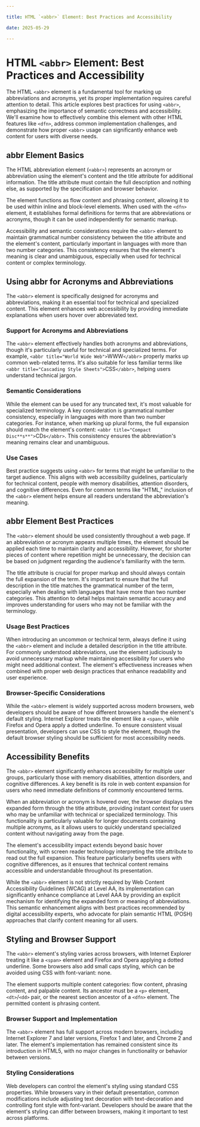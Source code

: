 ```yaml
---

title: HTML `<abbr>` Element: Best Practices and Accessibility

date: 2025-05-29

---
```



# HTML `<abbr>` Element: Best Practices and Accessibility

The HTML `<abbr>` element is a fundamental tool for marking up abbreviations and acronyms, yet its proper implementation requires careful attention to detail. This article explores best practices for using `<abbr>`, emphasizing the importance of semantic correctness and accessibility. We'll examine how to effectively combine this element with other HTML features like `<dfn>`, address common implementation challenges, and demonstrate how proper `<abbr>` usage can significantly enhance web content for users with diverse needs.


## abbr Element Basics

The HTML abbreviation element (`<abbr>`) represents an acronym or abbreviation using the element's content and the title attribute for additional information. The title attribute must contain the full description and nothing else, as supported by the specification and browser behavior.

The element functions as flow content and phrasing content, allowing it to be used within inline and block-level elements. When used with the `<dfn>` element, it establishes formal definitions for terms that are abbreviations or acronyms, though it can be used independently for semantic markup.

Accessibility and semantic considerations require the `<abbr>` element to maintain grammatical number consistency between the title attribute and the element's content, particularly important in languages with more than two number categories. This consistency ensures that the element's meaning is clear and unambiguous, especially when used for technical content or complex terminology.


## Using abbr for Acronyms and Abbreviations

The `<abbr>` element is specifically designed for acronyms and abbreviations, making it an essential tool for technical and specialized content. This element enhances web accessibility by providing immediate explanations when users hover over abbreviated text.


### Support for Acronyms and Abbreviations

The `<abbr>` element effectively handles both acronyms and abbreviations, though it's particularly useful for technical and specialized terms. For example, `<abbr title="World Wide Web">`WWW`</abbr>` properly marks up common web-related terms. It's also suitable for less familiar terms like `<abbr title="Cascading Style Sheets">`CSS`</abbr>`, helping users understand technical jargon.


### Semantic Considerations

While the element can be used for any truncated text, it's most valuable for specialized terminology. A key consideration is grammatical number consistency, especially in languages with more than two number categories. For instance, when marking up plural forms, the full expansion should match the element's content: `<abbr title="Compact Disc**s**">`CDs`</abbr>`. This consistency ensures the abbreviation's meaning remains clear and unambiguous.


### Use Cases

Best practice suggests using `<abbr>` for terms that might be unfamiliar to the target audience. This aligns with web accessibility guidelines, particularly for technical content, people with memory disabilities, attention disorders, and cognitive differences. Even for common terms like "HTML," inclusion of the `<abbr>` element helps ensure all readers understand the abbreviation's meaning.


## abbr Element Best Practices

The `<abbr>` element should be used consistently throughout a web page. If an abbreviation or acronym appears multiple times, the element should be applied each time to maintain clarity and accessibility. However, for shorter pieces of content where repetition might be unnecessary, the decision can be based on judgment regarding the audience's familiarity with the term.

The title attribute is crucial for proper markup and should always contain the full expansion of the term. It's important to ensure that the full description in the title matches the grammatical number of the term, especially when dealing with languages that have more than two number categories. This attention to detail helps maintain semantic accuracy and improves understanding for users who may not be familiar with the terminology.


### Usage Best Practices

When introducing an uncommon or technical term, always define it using the `<abbr>` element and include a detailed description in the title attribute. For commonly understood abbreviations, use the element judiciously to avoid unnecessary markup while maintaining accessibility for users who might need additional context. The element's effectiveness increases when combined with proper web design practices that enhance readability and user experience.


### Browser-Specific Considerations

While the `<abbr>` element is widely supported across modern browsers, web developers should be aware of how different browsers handle the element's default styling. Internet Explorer treats the element like a `<span>`, while Firefox and Opera apply a dotted underline. To ensure consistent visual presentation, developers can use CSS to style the element, though the default browser styling should be sufficient for most accessibility needs.


## Accessibility Benefits

The `<abbr>` element significantly enhances accessibility for multiple user groups, particularly those with memory disabilities, attention disorders, and cognitive differences. A key benefit is its role in web content expansion for users who need immediate definitions of commonly encountered terms.

When an abbreviation or acronym is hovered over, the browser displays the expanded form through the title attribute, providing instant context for users who may be unfamiliar with technical or specialized terminology. This functionality is particularly valuable for longer documents containing multiple acronyms, as it allows users to quickly understand specialized content without navigating away from the page.

The element's accessibility impact extends beyond basic hover functionality, with screen reader technology interpreting the title attribute to read out the full expansion. This feature particularly benefits users with cognitive differences, as it ensures that technical content remains accessible and understandable throughout its presentation.

While the `<abbr>` element is not strictly required by Web Content Accessibility Guidelines (WCAG) at Level AA, its implementation can significantly enhance compliance at Level AAA by providing an explicit mechanism for identifying the expanded form or meaning of abbreviations. This semantic enhancement aligns with best practices recommended by digital accessibility experts, who advocate for plain semantic HTML (POSH) approaches that clarify content meaning for all users.


## Styling and Browser Support

The `<abbr>` element's styling varies across browsers, with Internet Explorer treating it like a `<span>` element and Firefox and Opera applying a dotted underline. Some browsers also add small caps styling, which can be avoided using CSS with font-variant: none.

The element supports multiple content categories: flow content, phrasing content, and palpable content. Its ancestor must be a `<p>` element, `<dt>`/`<dd>` pair, or the nearest section ancestor of a `<dfn>` element. The permitted content is phrasing content.


### Browser Support and Implementation

The `<abbr>` element has full support across modern browsers, including Internet Explorer 7 and later versions, Firefox 1 and later, and Chrome 2 and later. The element's implementation has remained consistent since its introduction in HTML5, with no major changes in functionality or behavior between versions.


### Styling Considerations

Web developers can control the element's styling using standard CSS properties. While browsers vary in their default presentation, common modifications include adjusting text decoration with text-decoration and controlling font style with font-variant. Developers should be aware that the element's styling can differ between browsers, making it important to test across platforms.

